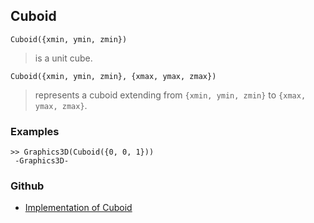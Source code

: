## Cuboid

```
Cuboid({xmin, ymin, zmin})
```

> is a unit cube.

```
Cuboid({xmin, ymin, zmin}, {xmax, ymax, zmax})
```

> represents a cuboid extending from `{xmin, ymin, zmin}` to `{xmax, ymax, zmax}`.

### Examples

```
>> Graphics3D(Cuboid({0, 0, 1}))
 -Graphics3D-
```

### Github

* [Implementation of Cuboid](https://github.com/axkr/symja_android_library/blob/master/symja_android_library/matheclipse-core/src/main/java/org/matheclipse/core/builtin/GraphicsFunctions.java#L284) 
